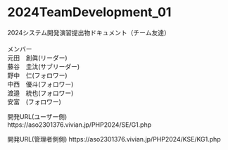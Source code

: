 # 2024TeamDevelopment_01
2024システム開発演習提出物ドキュメント（チーム友達）<br>
<br>メンバー<br>
元田　創眞(リーダー)<br>
藤谷　圭汰(サブリーダー)<br>
野中　仁(フォロワー)<br>
中西　優斗(フォロワー)<br>
渡邉　統也(フォロワー)<br>
安富　(フォロワー)
<p>開発URL(ユーザー側)<br>
https://aso2301376.vivian.jp/PHP2024/SE/G1.php</p>
<p>開発URL(管理者側側)
https://aso2301376.vivian.jp/PHP2024/KSE/KG1.php</p><br>

